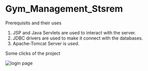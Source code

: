 # Gym_Management_Stsrem
 
Prerequisits and their uses
1. JSP and Java Servlets are used to interact with the server.
2. JDBC drivers are used to make it connect with the databases.
3. Apache-Tomcat Server is used.

Some clicks of the project

![login page](https://github.com/user-attachments/assets/6e58a571-fa42-4827-963b-5b42fb2c6bc6)
